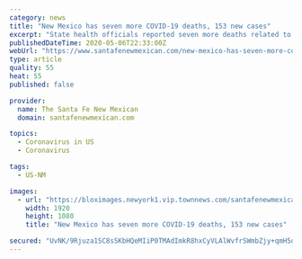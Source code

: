 ```yaml
---
category: news
title: "New Mexico has seven more COVID-19 deaths, 153 new cases"
excerpt: "State health officials reported seven more deaths related to COVID-19, including a Santa Fe County woman, and 153 new cases Wednesday. COVID-19, the respiratory illness caused by the novel coronavirus,"
publishedDateTime: 2020-05-06T22:33:00Z
webUrl: "https://www.santafenewmexican.com/new-mexico-has-seven-more-covid-19-deaths-153-new-cases/article_0eaa0c54-8fe8-11ea-bdfb-3bae148abe5b.html"
type: article
quality: 55
heat: 55
published: false

provider:
  name: The Santa Fe New Mexican
  domain: santafenewmexican.com

topics:
  - Coronavirus in US
  - Coronavirus

tags:
  - US-NM

images:
  - url: "https://bloximages.newyork1.vip.townnews.com/santafenewmexican.com/content/tncms/custom/image/91a8148a-466e-11e9-afc5-2fd66c148ffe.jpg"
    width: 1920
    height: 1080
    title: "New Mexico has seven more COVID-19 deaths, 153 new cases"

secured: "UvNK/9Rjuza1SC8sSKbHQeMIiP0TMAdImkR8hxCyVLAlWvfrSWmbZjy+qmH5qrxkawJEPZwgtj4t9NqPYEgdil8zAyObdaw4QiRPmerVye7/G66Ch+u2PF3xJVQ4Py0kLg8xo8J99sEncUAa2hoR7bgutYMk8pk64ash2Sy7mnQiYvgeYCoNxXbh945qmK69kOtO6pxZAC00wM3pe11rvDMGR7VrP2+AwOFApXtAXCxiUwq0vPWPjEc/mS5DXlG3ruE88OuKBDenvrWRQXLCMDRbw5NeaMc4GFB5rITtT6mzmEHbEWnOWTyacp4DCfdI;hzKR4YQhW7X3zkngPDyFdQ=="
---
```


